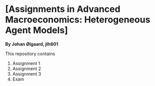 # \[Assignments in Advanced Macroeconomics: Heterogeneous Agent Models\]

**By Johan Ølgaard, jlh601**

This repository contains  
1. Assignment 1
2. Assignment 2
3. Assignment 3
4. Exam
